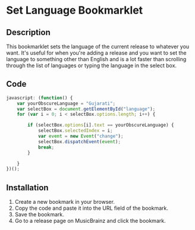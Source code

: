 # Set Language Bookmarklet

## Description

This bookmarklet sets the language of the current release to whatever you want. It's useful for when you're adding a release and you want to set the language to something other than English and is a lot faster than scrolling through the list of languages or typing the language in the select box.

## Code

```javascript
javascript: (function() {
    var yourObscureLanguage = "Gujarati";
    var selectBox = document.getElementById("language");
    for (var i = 0; i < selectBox.options.length; i++) {

        if (selectBox.options[i].text == yourObscureLanguage) {
            selectBox.selectedIndex = i;
            var event = new Event("change");
            selectBox.dispatchEvent(event);
            break;
        }

    }
})();
```

## Installation

1. Create a new bookmark in your browser.
2. Copy the code and paste it into the URL field of the bookmark.
3. Save the bookmark.
4. Go to a release page on MusicBrainz and click the bookmark.
